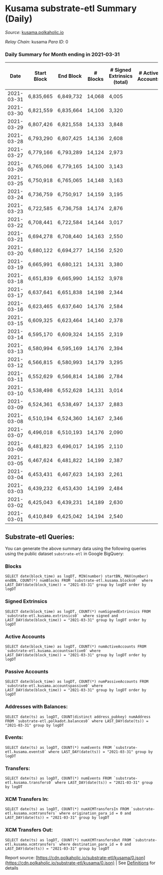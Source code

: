 # Kusama substrate-etl Summary (Daily)

_Source_: [kusama.polkaholic.io](https://kusama.polkaholic.io)

*Relay Chain*: kusama
*Para ID*: 0



### Daily Summary for Month ending in 2021-03-31


| Date | Start Block | End Block | # Blocks | # Signed Extrinsics (total) | # Active Accounts | # Passive | # New | # Addresses with Balances | # Events | # Transfers | # XCM Transfers In | # XCM Transfers Out | Issues | 
| ---- | ----------- | --------- | -------- | --------------------------- | ----------------- | --------- | ----- | ------------------------- | -------- | ----------- | ------------------ | ------------------- | ------ |
| 2021-03-31 | 6,835,665 | 6,849,732 | 14,068 | 4,005 |  |  |  | 44,932 | 80,351 | 2,197 ($45,027,178.68) |   |   |  |
| 2021-03-30 | 6,821,559 | 6,835,664 | 14,106 | 3,320 |  |  |  |  | 77,582 | 1,387 ($49,859,004.63) |   |   |  |
| 2021-03-29 | 6,807,426 | 6,821,558 | 14,133 | 3,848 |  |  |  |  | 83,509 | 2,100 ($48,356,581.44) |   |   |  |
| 2021-03-28 | 6,793,290 | 6,807,425 | 14,136 | 2,608 |  |  |  |  | 74,144 | 1,150 ($29,173,098.68) |   |   |  |
| 2021-03-27 | 6,779,166 | 6,793,289 | 14,124 | 2,973 |  |  |  |  | 77,649 | 1,588 ($48,026,327.89) |   |   |  |
| 2021-03-26 | 6,765,066 | 6,779,165 | 14,100 | 3,143 |  |  |  |  | 77,198 | 1,558 ($20,585,222.06) |   |   |  |
| 2021-03-25 | 6,750,918 | 6,765,065 | 14,148 | 3,163 |  |  |  |  | 80,690 | 1,698 ($92,632,242.99) |   |   |  |
| 2021-03-24 | 6,736,759 | 6,750,917 | 14,159 | 3,195 |  |  |  |  | 75,347 | 1,895 ($49,640,569.80) |   |   |  |
| 2021-03-23 | 6,722,585 | 6,736,758 | 14,174 | 2,876 |  |  |  |  | 75,673 | 1,521 ($21,511,045.09) |   |   |  |
| 2021-03-22 | 6,708,441 | 6,722,584 | 14,144 | 3,017 |  |  |  |  | 80,508 | 1,387 ($37,461,834.59) |   |   |  |
| 2021-03-21 | 6,694,278 | 6,708,440 | 14,163 | 2,550 |  |  |  |  | 71,660 | 1,023 ($8,131,133.76) |   |   |  |
| 2021-03-20 | 6,680,122 | 6,694,277 | 14,156 | 2,520 |  |  |  |  | 73,700 | 1,027 ($20,862,473.13) |   |   |  |
| 2021-03-19 | 6,665,991 | 6,680,121 | 14,131 | 3,380 |  |  |  |  | 89,494 | 1,479 ($23,850,778.30) |   |   |  |
| 2021-03-18 | 6,651,839 | 6,665,990 | 14,152 | 3,978 |  |  |  |  | 79,074 | 2,415 ($67,438,748.39) |   |   |  |
| 2021-03-17 | 6,637,641 | 6,651,838 | 14,198 | 2,344 |  |  |  |  | 73,772 | 911 ($30,970,965.92) |   |   |  |
| 2021-03-16 | 6,623,465 | 6,637,640 | 14,176 | 2,584 |  |  |  |  | 72,167 | 1,012 ($15,973,854.50) |   |   |  |
| 2021-03-15 | 6,609,325 | 6,623,464 | 14,140 | 2,378 |  |  |  |  | 73,379 | 931 ($16,813,152.82) |   |   |  |
| 2021-03-14 | 6,595,170 | 6,609,324 | 14,155 | 2,319 |  |  |  |  | 72,417 | 752 ($14,689,888.74) |   |   |  |
| 2021-03-13 | 6,580,994 | 6,595,169 | 14,176 | 2,394 |  |  |  |  | 78,948 | 875 ($27,927,000.81) |   |   |  |
| 2021-03-12 | 6,566,815 | 6,580,993 | 14,179 | 3,295 |  |  |  |  | 76,199 | 1,502 ($29,459,540.28) |   |   |  |
| 2021-03-11 | 6,552,629 | 6,566,814 | 14,186 | 2,784 |  |  |  |  | 73,793 | 1,054 ($57,242,165.48) |   |   |  |
| 2021-03-10 | 6,538,498 | 6,552,628 | 14,131 | 3,014 |  |  |  |  | 75,059 | 1,253 ($41,604,216.82) |   |   |  |
| 2021-03-09 | 6,524,361 | 6,538,497 | 14,137 | 2,883 |  |  |  |  | 81,947 | 1,185 ($34,187,148.72) |   |   |  |
| 2021-03-08 | 6,510,194 | 6,524,360 | 14,167 | 2,346 |  |  |  |  | 71,132 | 863 ($14,788,696.92) |   |   |  |
| 2021-03-07 | 6,496,018 | 6,510,193 | 14,176 | 2,090 |  |  |  |  | 67,966 | 776 ($21,024,817.01) |   |   |  |
| 2021-03-06 | 6,481,823 | 6,496,017 | 14,195 | 2,110 |  |  |  |  | 69,887 | 735 ($13,076,399.66) |   |   |  |
| 2021-03-05 | 6,467,624 | 6,481,822 | 14,199 | 2,387 |  |  |  |  | 70,503 | 1,033 ($34,478,620.80) |   |   |  |
| 2021-03-04 | 6,453,431 | 6,467,623 | 14,193 | 2,261 |  |  |  |  | 68,729 | 865 ($21,001,810.85) |   |   |  |
| 2021-03-03 | 6,439,232 | 6,453,430 | 14,199 | 2,484 |  |  |  |  | 78,460 | 999 ($22,362,729.93) |   |   |  |
| 2021-03-02 | 6,425,043 | 6,439,231 | 14,189 | 2,630 |  |  |  |  | 73,692 | 916 ($33,767,718.99) |   |   |  |
| 2021-03-01 | 6,410,849 | 6,425,042 | 14,194 | 2,540 |  |  |  |  | 76,639 | 954 ($20,263,965.83) |   |   |  |

## Substrate-etl Queries:
You can generate the above summary data using the following queries using the public dataset `substrate-etl` in Google BigQuery:


### Blocks
```
SELECT date(block_time) as logDT, MIN(number) startBN, MAX(number) endBN, COUNT(*) numBlocks FROM `substrate-etl.kusama.blocks0`  where LAST_DAY(date(block_time)) = "2021-03-31" group by logDT order by logDT
```


### Signed Extrinsics
```
SELECT date(block_time) as logDT, COUNT(*) numSignedExtrinsics FROM `substrate-etl.kusama.extrinsics0`  where signed and LAST_DAY(date(block_time)) = "2021-03-31" group by logDT order by logDT
```


### Active Accounts
```
SELECT date(block_time) as logDT, COUNT(*) numActiveAccounts FROM `substrate-etl.kusama.accountsactive0` where LAST_DAY(date(block_time)) = "2021-03-31" group by logDT order by logDT
```


### Passive Accounts
```
SELECT date(block_time) as logDT, COUNT(*) numPassiveAccounts FROM `substrate-etl.kusama.accountspassive0` where LAST_DAY(date(block_time)) = "2021-03-31" group by logDT order by logDT
```


### Addresses with Balances:
```
SELECT date(ts) as logDT, COUNT(distinct address_pubkey) numAddress FROM `substrate-etl.polkadot.balances0` where LAST_DAY(date(ts)) = "2021-03-31" group by logDT
```


### Events:
```
SELECT date(ts) as logDT, COUNT(*) numEvents FROM `substrate-etl.kusama.events0` where LAST_DAY(date(ts)) = "2021-03-31" group by logDT
```


### Transfers:
```
SELECT date(ts) as logDT, COUNT(*) numEvents FROM `substrate-etl.kusama.transfers0` where LAST_DAY(date(ts)) = "2021-03-31" group by logDT
```


### XCM Transfers In:
```
SELECT date(ts) as logDT, COUNT(*) numXCMTransfersIn FROM `substrate-etl.kusama.xcmtransfers` where origination_para_id = 0 and LAST_DAY(date(ts)) = "2021-03-31" group by logDT
```


### XCM Transfers Out:
```
SELECT date(ts) as logDT, COUNT(*) numXCMTransfersOut FROM `substrate-etl.kusama.xcmtransfers` where destination_para_id = 0 and LAST_DAY(date(ts)) = "2021-03-31" group by logDT
```



Report source: [https://cdn.polkaholic.io/substrate-etl/kusama/0.json](https://cdn.polkaholic.io/substrate-etl/kusama/0.json) | See [Definitions](/DEFINITIONS.md) for details
